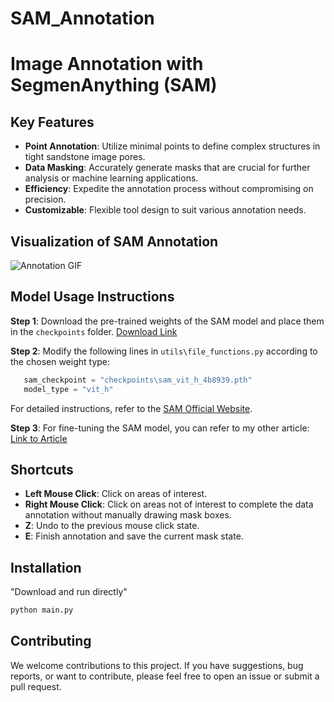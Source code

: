 # SAM_Annotation

# Image Annotation with SegmenAnything (SAM)
## Key Features

- **Point Annotation**: Utilize minimal points to define complex structures in tight sandstone image pores.
- **Data Masking**: Accurately generate masks that are crucial for further analysis or machine learning applications.
- **Efficiency**: Expedite the annotation process without compromising on precision.
- **Customizable**: Flexible tool design to suit various annotation needs.

## Visualization of SAM Annotation

   ![Annotation GIF](Demonstration/1.gif)  

## Model Usage Instructions

**Step 1**: Download the pre-trained weights of the SAM model and place them in the `checkpoints` folder. [Download Link](https://github.com/facebookresearch/segment-anything)

**Step 2**: Modify the following lines in `utils\file_functions.py` according to the chosen weight type:
```python
   sam_checkpoint = "checkpoints\sam_vit_h_4b8939.pth"
   model_type = "vit_h"
```

For detailed instructions, refer to the [SAM Official Website](https://github.com/facebookresearch/segment-anything).

**Step 3**: For fine-tuning the SAM model, you can refer to my other article: [Link to Article](https://github.com/wudi-ldd/Fine-Tuning-SAM)

## Shortcuts

- **Left Mouse Click**: Click on areas of interest.
- **Right Mouse Click**: Click on areas not of interest to complete the data annotation without manually drawing mask boxes.
- **Z**: Undo to the previous mouse click state.
- **E**: Finish annotation and save the current mask state.

## Installation
"Download and run directly"
```python
python main.py
```

## Contributing

We welcome contributions to this project. If you have suggestions, bug reports, or want to contribute, please feel free to open an issue or submit a pull request.




